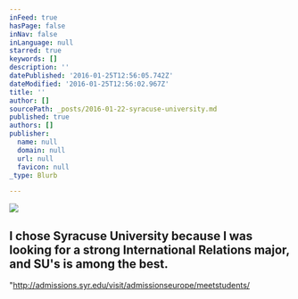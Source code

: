 ```yaml
---
inFeed: true
hasPage: false
inNav: false
inLanguage: null
starred: true
keywords: []
description: ''
datePublished: '2016-01-25T12:56:05.742Z'
dateModified: '2016-01-25T12:56:02.967Z'
title: ''
author: []
sourcePath: _posts/2016-01-22-syracuse-university.md
published: true
authors: []
publisher:
  name: null
  domain: null
  url: null
  favicon: null
_type: Blurb

---
```

![](https://the-grid-user-content.s3-us-west-2.amazonaws.com/4e47e51d-866e-4576-90f3-9d67f42a6364.jpg)

## I chose Syracuse University because I was looking for a strong International Relations major, and SU's is among the best.

"http://admissions.syr.edu/visit/admissionseurope/meetstudents/